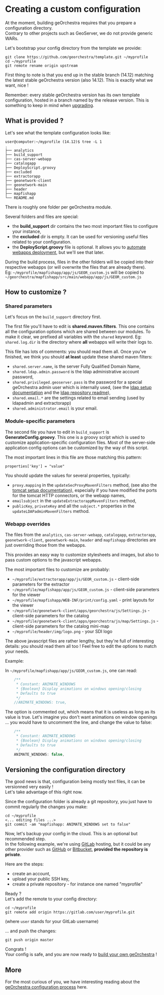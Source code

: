 # Creating a custom configuration

At the moment, building geOrchestra requires that you prepare a configuration directory.  
Contrary to other projects such as GeoServer, we do not provide generic WARs.


Let's bootstrap your config directory from the template we provide:
```
git clone https://github.com/georchestra/template.git ~/myprofile
cd ~/myprofile
git remote rename origin upstream
```

First thing to note is that you end up in the stable branch (14.12) matching the latest stable geOrchestra version (also 14.12). 
This is exactly what we want, nice !

Remember: every stable geOrchestra version has its own template configuration, hosted in a branch named by the release version.
This is something to keep in mind when [upgrading](how_to_upgrade.md).


## What is provided ?

Let's see what the template configuration looks like:

```
user@computer:~/myprofile (14.12)$ tree -L 1
.
├── analytics
├── build_support
├── cas-server-webapp
├── catalogapp
├── DeployScript.groovy
├── excluded
├── extractorapp
├── geonetwork-client
├── geonetwork-main
├── header
├── mapfishapp
└── README.md
```

There is roughly one folder per geOrchestra module.

Several folders and files are special:
 * the **build_support** dir contains the two most important files to configure your instance,
 * the **excluded** dir is empty. It can be used for versioning useful files related to your configuration.
 * the **DeployScript.groovy** file is optional. It allows you to [automate webapps deployment](deploy.md#automating-the-deploy-to-remote-hosts), but we'll see that later.

During the build process, files in the other folders will be copied into their respective webapps (or will overwrite the files that are already there).  
Eg: ```~/myprofile/mapfishapp/app/js/GEOR_custom.js``` will be copied to ```~/georchestra/mapfishapp/src/main/webapp/app/js/GEOR_custom.js```


## How to customize ?

### Shared parameters

Let's focus on the ```build_support``` directory first.

The first file you'll have to edit is **shared.maven.filters**. This one contains all the configuration options which are shared between our modules.
To make it clear, we prefixed all variables with the ```shared``` keyword. Eg: ```shared.log.dir``` is the directory where **all** webapps will write their logs to.

This file has lots of comments: you should read them all.
Once you've finished, we think you should **at least** update these shared maven filters:
 * ```shared.server.name```, is the server Fully Qualified Domain Name,
 * ```shared.ldap.admin.password``` is the ldap administrative account password,
 * ```shared.privileged.geoserver.pass``` is the password for a special geOrchestra admin user which is internally used, (see the [ldap setup documentation](setup/openldap.md) and the [ldap repository readme](https://github.com/georchestra/LDAP/blob/master/README.md)),
 * ```shared.email.*``` are the settings related to email sending (used by ldapadmin and extractorapp)
 * ```shared.administrator.email``` is your email.

### Module-specific parameters

The second file you have to edit in ```build_support``` is **GenerateConfig.groovy**. This one is a groovy script which is used to customize application-specific configuration files.
Most of the server-side application config options can be customized by the way of this script.

The most important lines in this file are those matching this pattern:
```
properties['key'] = "value"
```

You should update the values for several properties, typically:
 * ```proxy.mapping``` in the ```updateSecProxyMavenFilters``` method, (see also the [tomcat setup documentation](setup/tomcat.md)), especially if you have modified the ports for the tomcat HTTP connectors, or the webapp names,
 * ```emailsubject``` in the ```updateExtractorappMavenFilters``` method,
 * ```publicKey```, ```privateKey``` and all the ```subject.*``` properties in the ```updateLDAPadminMavenFilters``` method.

### Webapp overrides

The files from the ```analytics```, ```cas-server-webapp```, ```catalogapp```, ```extractorapp```, ```geonetwork-client```, ```geonetwork-main```, ```header``` and ```mapfishapp``` directories are just overriding those from the webapps.

This provides an easy way to customize stylesheets and images, but also to pass custom options to the javascript webapps.

The most important files to customize are probably:
 * ```~/myprofile/extractorapp/app/js/GEOR_custom.js``` - client-side parameters for the extractor
 * ```~/myprofile/mapfishapp/app/js/GEOR_custom.js``` - client-side parameters for the viewer
 * ```~/myprofile/mapfishapp/WEB-INF/print/config.yaml``` - print layouts for the viewer
 * ```~/myprofile/geonetwork-client/apps/georchestra/js/Settings.js``` - client-side parameters for the catalog
 * ```~/myprofile/geonetwork-client/apps/georchestra/js/map/Settings.js``` - client-side parameters for the catalog mini-map
 * ```~/myprofile/header/img/logo.png``` - your SDI logo
 
The above javascript files are rather lengthy, but they're full of interesting details: you should read them all too !
Feel free to edit the options to match your needs.

Example:

In ```~/myprofile/mapfishapp/app/js/GEOR_custom.js```, one can read:

``` js
    /**
     * Constant: ANIMATE_WINDOWS
     * {Boolean} Display animations on windows opening/closing
     * Defaults to true
     */
    //ANIMATE_WINDOWS: true,
```

The option is commented out, which means that it is useless as long as its value is true. 
Let's imagine you don't want animations on window openings ... you would have to uncomment the line, and change the value to false:

``` js
    /**
     * Constant: ANIMATE_WINDOWS
     * {Boolean} Display animations on windows opening/closing
     * Defaults to true
     */
    ANIMATE_WINDOWS: false,
```

## Versioning the configuration directory

The good news is that, configuration being mostly text files, it can be versionned very easily !  
Let's take advantage of this right now.

Since the configuration folder is already a git repository, you just have to commit regularly the changes you make:

```
cd ~/myprofile
<... editing files ...>
git commit -am "mapfishapp: ANIMATE_WINDOWS set to false"
```

Now, let's backup your config in the cloud. This is an optional but recommended step.  
In the following example, we're using [GitLab](https://gitlab.com/) hosting, but it could be any other provider such as [GitHub](https://github.com/) or [Bitbucket](https://bitbucket.org/), **provided the repository is private**. 

Here are the steps:
 * create an account, 
 * upload your public SSH key,
 * create a private repository - for instance one named "myprofile"
 
Ready ?  
Let's add the remote to your config directory:  
```
cd ~/myprofile
git remote add origin https://gitlab.com/user/myprofile.git
```
(where ```user``` stands for your GitLab username)

... and push the changes:
```
git push origin master
```

Congrats !  
Your config is safe, and you are now ready to [build your own geOrchestra](build.md) !

## More

For the most curious of you, we have interesting reading about the [geOrchestra configuration process](../config/README.md) here.
